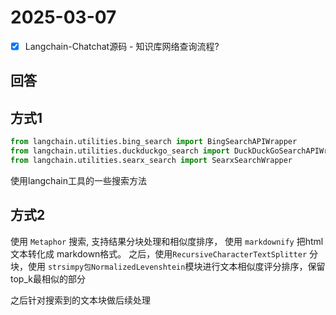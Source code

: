 # 2025-03-07

- [x] Langchain-Chatchat源码 - 知识库网络查询流程?

## 回答

## 方式1

```py
from langchain.utilities.bing_search import BingSearchAPIWrapper
from langchain.utilities.duckduckgo_search import DuckDuckGoSearchAPIWrapper
from langchain.utilities.searx_search import SearxSearchWrapper
```

使用langchain工具的一些搜索方法


## 方式2

使用 `Metaphor` 搜索, 支持结果分块处理和相似度排序， 使用 `markdownify` 把html文本转化成 markdown格式。
之后，使用`RecursiveCharacterTextSplitter` 分块，使用 `strsimpy包NormalizedLevenshtein`模块进行文本相似度评分排序，保留top_k最相似的部分


之后针对搜索到的文本块做后续处理
